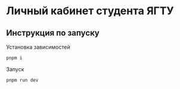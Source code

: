 # Личный кабинет студента ЯГТУ
## Инструкция по запуску

Установка зависимостей
```bash
pnpm i 
```

Запуск
```bash
pnpm run dev
```
